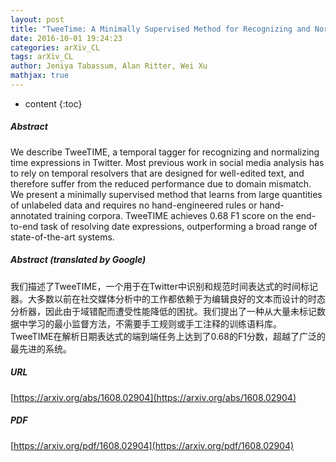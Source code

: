 ```yaml
---
layout: post
title: "TweeTime: A Minimally Supervised Method for Recognizing and Normalizing Time Expressions in Twitter"
date: 2016-10-01 19:24:23
categories: arXiv_CL
tags: arXiv_CL
author: Jeniya Tabassum, Alan Ritter, Wei Xu
mathjax: true
---
```


* content
{:toc}

##### Abstract
We describe TweeTIME, a temporal tagger for recognizing and normalizing time expressions in Twitter. Most previous work in social media analysis has to rely on temporal resolvers that are designed for well-edited text, and therefore suffer from the reduced performance due to domain mismatch. We present a minimally supervised method that learns from large quantities of unlabeled data and requires no hand-engineered rules or hand-annotated training corpora. TweeTIME achieves 0.68 F1 score on the end-to-end task of resolving date expressions, outperforming a broad range of state-of-the-art systems.

##### Abstract (translated by Google)
我们描述了TweeTIME，一个用于在Twitter中识别和规范时间表达式的时间标记器。大多数以前在社交媒体分析中的工作都依赖于为编辑良好的文本而设计的时态分析器，因此由于域错配而遭受性能降低的困扰。我们提出了一种从大量未标记数据中学习的最小监督方法，不需要手工规则或手工注释的训练语料库。 TweeTIME在解析日期表达式的端到端任务上达到了0.68的F1分数，超越了广泛的最先进的系统。

##### URL
[https://arxiv.org/abs/1608.02904](https://arxiv.org/abs/1608.02904)

##### PDF
[https://arxiv.org/pdf/1608.02904](https://arxiv.org/pdf/1608.02904)

